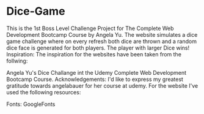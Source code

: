 # Dice-Game
This is the 1st Boss Level Challenge Project for The Complete Web Development Bootcamp Course by Angela Yu. The website simulates a dice game challenge where on every refresh both dice are thrown and a random dice face is generated for both players. The player with larger Dice wins!
Inspiration:
The inspiration for the websites have been taken from the follwing:

Angela Yu's Dice Challange int the Udemy Complete Web Development Bootcamp Course.
Acknowledgements:
I'd like to express my greatest gratitude towards angelabauer for her course at udemy. For the website I've used the following resources:

Fonts: GoogleFonts
